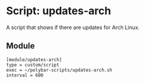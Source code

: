 # Script: updates-arch

A script that shows if there are updates for Arch Linux.


## Module

```
[module/updates-arch]
type = custom/script
exec = ~/polybar-scripts/updates-arch.sh
interval = 600
```
